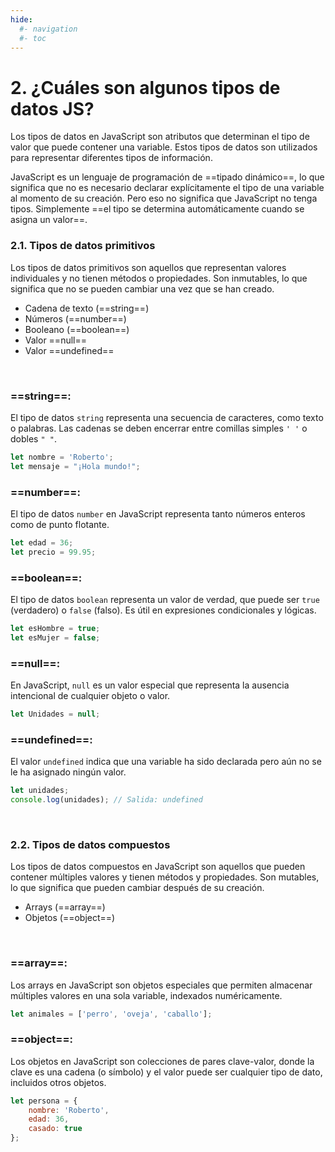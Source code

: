 ```yaml
---
hide:
  #- navigation
  #- toc
---
```


# 2. ¿Cuáles son algunos tipos de datos JS?
Los tipos de datos en JavaScript son atributos que determinan el tipo de valor que puede contener una variable. Estos tipos de datos son utilizados para representar diferentes tipos de información.

JavaScript es un lenguaje de programación de ==tipado dinámico==, lo que significa que no es necesario declarar explícitamente el tipo de una variable al momento de su creación. Pero eso no significa que JavaScript no tenga tipos. Simplemente ==el tipo se determina automáticamente cuando se asigna un valor==.
<br>

### 2.1. Tipos de datos primitivos
Los tipos de datos primitivos son aquellos que representan valores individuales y no tienen métodos o propiedades. Son inmutables, lo que significa que no se pueden cambiar una vez que se han creado.

  - Cadena de texto (==string==)
  - Números (==number==)
  - Booleano (==boolean==)
  - Valor ==null==
  - Valor ==undefined==
<br>

### ==string==:
El tipo de datos `string` representa una secuencia de caracteres, como texto o palabras. Las cadenas se deben encerrar entre comillas simples `' '` o dobles `" "`.

```js
let nombre = 'Roberto';
let mensaje = "¡Hola mundo!";
```

### ==number==:
El tipo de datos `number` en JavaScript representa tanto números enteros como de punto flotante.

```js
let edad = 36;
let precio = 99.95;
```

### ==boolean==:
El tipo de datos `boolean` representa un valor de verdad, que puede ser `true` (verdadero) o `false` (falso). Es útil en expresiones condicionales y lógicas.

```js
let esHombre = true;
let esMujer = false;
```

### ==null==:
En JavaScript, `null` es un valor especial que representa la ausencia intencional de cualquier objeto o valor.

```js
let Unidades = null;
```

### ==undefined==:
El valor `undefined` indica que una variable ha sido declarada pero aún no se le ha asignado ningún valor.

```js
let unidades;
console.log(unidades); // Salida: undefined
```
<br>

### 2.2. Tipos de datos compuestos
Los tipos de datos compuestos en JavaScript son aquellos que pueden contener múltiples valores y tienen métodos y propiedades. Son mutables, lo que significa que pueden cambiar después de su creación.

  - Arrays (==array==)
  - Objetos (==object==)
<br>

### ==array==:
Los arrays en JavaScript son objetos especiales que permiten almacenar múltiples valores en una sola variable, indexados numéricamente.

```js
let animales = ['perro', 'oveja', 'caballo'];
```

### ==object==:
Los objetos en JavaScript son colecciones de pares clave-valor, donde la clave es una cadena (o símbolo) y el valor puede ser cualquier tipo de dato, incluidos otros objetos.

```js
let persona = {
    nombre: 'Roberto',
    edad: 36,
    casado: true
};
```
<br>
<br>
